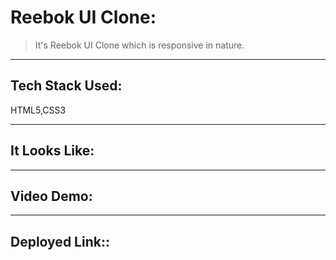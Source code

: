 # Reebok UI Clone:

>It's Reebok UI Clone which is responsive in nature.
---
## Tech Stack Used:
HTML5,CSS3

---

## It Looks Like:


---

## Video Demo:

---

## Deployed Link::


